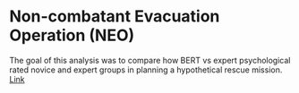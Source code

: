 # Non-combatant Evacuation Operation (NEO)

The goal of this analysis was to compare how BERT vs expert psychological rated novice and expert groups in planning a hypothetical rescue mission. <a href="https://escholarship.org/uc/item/7jw0q366#main">Link</a>
